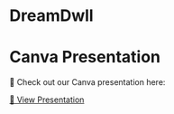 # DreamDwll
 


# Canva Presentation

📢 Check out our Canva presentation here:

[🔗 View Presentation](https://www.canva.com/design/DAF1SHbxY-I/yxuHzWhUnM9gkKkjEq-aLA/edit?utm_content=DAF1SHbxY-I&utm_campaign=designshare&utm_medium=link2&utm_source=sharebutton)
